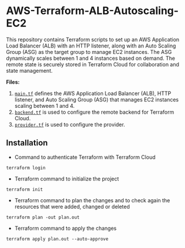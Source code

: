 # AWS-Terraform-ALB-Autoscaling-EC2
This repository contains Terraform scripts to set up an AWS Application Load Balancer (ALB) with an HTTP listener, along with an Auto Scaling Group (ASG) as the target group to manage EC2 instances. The ASG dynamically scales between 1 and 4 instances based on demand. The remote state is securely stored in Terraform Cloud for collaboration and state management.

**Files:**
1. [`main.tf`](https://github.com/Sebastianutcn/AWS-Terraform-ALB-Autoscaling-EC2/blob/main/main.tf) defines the AWS Application Load Balancer (ALB), HTTP listener, and Auto Scaling Group (ASG) that manages EC2 instances scaling between 1 and 4. 
2. [`backend.tf`](https://github.com/Sebastianutcn/AWS-Terraform-ALB-Autoscaling-EC2/blob/main/backend.tf) is used to configure the remote backend for Terraform Cloud.
3. [`provider.tf`](https://github.com/Sebastianutcn/AWS-Terraform-ALB-Autoscaling-EC2/blob/main/provider.tf) is used to configure the provider.

## Installation
- Command to authenticate Terraform with Terraform Cloud
```
terraform login
```
- Terraform command to initialize the project
```
terraform init
```
* Terraform command to plan the changes and to check again the resources that were added, changed or deleted
```
terraform plan -out plan.out
```
- Terraform command to apply the changes
```
terraform apply plan.out --auto-approve
```
